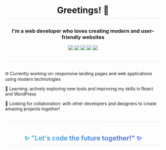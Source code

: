 <style>
   :root {
      --primary-color: #40c6d0;
      --secondary-color: #5759ee;
      --main-gradient: linear-gradient(45deg, var(--primary-color) 0%, var(--secondary-color) 100%);
   }

   h1,h2 {
      border-bottom: 0px;
      position: relative;
      margin-top: 0 !important;
      margin-bottom: 30px !important;
      padding: 10px 0 !important;
   }

   h1::before,h2::before{
      content: "";
      position: absolute;
      width: 100%;
      height: 1px;
      background: var(--main-gradient);
      bottom: 0;
      left: 0;
      opacity: 0.2;
   }

   .logo {
      opacity: 0;
      transform: translateY(-5px);
      animation: transform 1s ease 1s forwards;
   }

   .color-gradient {
      color: transparent;
      background: var(--main-gradient);
      -webkit-background-clip: text;
      background-clip: text;
   }

   @keyframes transform {
      100% {
         opacity: 1;
         transform: translateY(0);
      }
   }
</style>

<div class="logo" align="center">
  <img width="300" src="https://raw.githubusercontent.com/FrontElf/FrontElf/refs/heads/main/logo.png" />
</div>

<h1  align="center">Greetings! 👋</h1>

<h3 align="center">
I'm a web developer who loves creating modern and user-friendly websites
</h3>

<p align="center">
  <img src="https://img.shields.io/badge/-HTML5-E34F26?style=flat&logo=html5&logoColor=white" />  
  <img src="https://img.shields.io/badge/-SCSS-CC6699?style=flat&logo=sass&logoColor=white" />
  <img src="https://img.shields.io/badge/-JavaScript-F7DF1E?style=flat&logo=javascript&logoColor=black" />
  <img src="https://img.shields.io/badge/-PHP-777BB4?style=flat&logo=php&logoColor=white" />
  <img src="https://img.shields.io/badge/-WordPress-21759B?style=flat&logo=wordpress&logoColor=white" />
</p>

##

<p>
🌐 Currently working on: responsive landing pages and web applications using modern technologies
</p>

<p>
🌱 Learning: actively exploring new tools and improving my skills in React and WordPress
</p>

<p>
👯 Looking for collaboration: with other developers and designers to create amazing projects together!
</p>

##
<h2 class="color-gradient" align="center">
✨ "Let's code the future together!" ✨
</h2>


